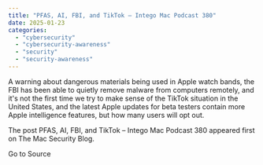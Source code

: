 ```yaml
---
title: "PFAS, AI, FBI, and TikTok – Intego Mac Podcast 380"
date: 2025-01-23
categories: 
  - "cybersecurity"
  - "cybersecurity-awareness"
  - "security"
  - "security-awareness"
---
```


A warning about dangerous materials being used in Apple watch bands, the FBI has been able to quietly remove malware from computers remotely, and it's not the first time we try to make sense of the TikTok situation in the United States, and the latest Apple updates for beta testers contain more Apple intelligence features, but how many users will opt out.

The post PFAS, AI, FBI, and TikTok – Intego Mac Podcast 380 appeared first on The Mac Security Blog.

Go to Source
